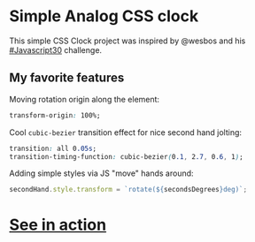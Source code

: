 # Simple Analog CSS clock

This simple CSS Clock project was inspired by @wesbos and his [#Javascript30](http://javascript30.com) challenge.

## My favorite features

Moving rotation origin along the element:

```css
transform-origin: 100%;
```

Cool ```cubic-bezier``` transition effect for nice second hand jolting:

```css
transition: all 0.05s;
transition-timing-function: cubic-bezier(0.1, 2.7, 0.6, 1);
```

Adding simple styles via JS "move" hands around:

```javascript
secondHand.style.transform = `rotate(${secondsDegrees}deg)`;
```

# [See in action](https://rosnovsky.github.io/css-clock/)

